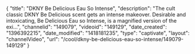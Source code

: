 {
    "title": "DKNY Be Delicious Eau So Intense",
    "description": "The cult classic DKNY Be Delicious scent gets an intense makeover. Desirable and intoxicating, Be Delicious Eau so Intense, is a magnified version of the exi...",
    "channelid": "149079",
    "videoid": "149129",
    "date_created": "1396392215",
    "date_modified": "1418181235",
    "type": "captivate",
    "layout": "channelVideo",
    "url": "\/cool\/dkny-be-delicious-eau-so-intense\/149079-149129"
}